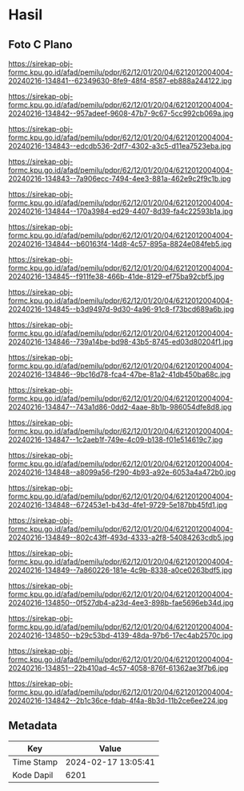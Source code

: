 # Hasil

## Foto C Plano

https://sirekap-obj-formc.kpu.go.id/afad/pemilu/pdpr/62/12/01/20/04/6212012004004-20240216-134841--62349630-8fe9-48f4-8587-eb888a244122.jpg

https://sirekap-obj-formc.kpu.go.id/afad/pemilu/pdpr/62/12/01/20/04/6212012004004-20240216-134842--957adeef-9608-47b7-9c67-5cc992cb069a.jpg

https://sirekap-obj-formc.kpu.go.id/afad/pemilu/pdpr/62/12/01/20/04/6212012004004-20240216-134843--edcdb536-2df7-4302-a3c5-d11ea7523eba.jpg

https://sirekap-obj-formc.kpu.go.id/afad/pemilu/pdpr/62/12/01/20/04/6212012004004-20240216-134843--7a906ecc-7494-4ee3-881a-462e9c2f9c1b.jpg

https://sirekap-obj-formc.kpu.go.id/afad/pemilu/pdpr/62/12/01/20/04/6212012004004-20240216-134844--170a3984-ed29-4407-8d39-fa4c22593b1a.jpg

https://sirekap-obj-formc.kpu.go.id/afad/pemilu/pdpr/62/12/01/20/04/6212012004004-20240216-134844--b60163f4-14d8-4c57-895a-8824e084feb5.jpg

https://sirekap-obj-formc.kpu.go.id/afad/pemilu/pdpr/62/12/01/20/04/6212012004004-20240216-134845--f911fe38-466b-41de-8129-ef75ba92cbf5.jpg

https://sirekap-obj-formc.kpu.go.id/afad/pemilu/pdpr/62/12/01/20/04/6212012004004-20240216-134845--b3d9497d-9d30-4a96-91c8-f73bcd689a6b.jpg

https://sirekap-obj-formc.kpu.go.id/afad/pemilu/pdpr/62/12/01/20/04/6212012004004-20240216-134846--739a14be-bd98-43b5-8745-ed03d80204f1.jpg

https://sirekap-obj-formc.kpu.go.id/afad/pemilu/pdpr/62/12/01/20/04/6212012004004-20240216-134846--9bc16d78-fca4-47be-81a2-41db450ba68c.jpg

https://sirekap-obj-formc.kpu.go.id/afad/pemilu/pdpr/62/12/01/20/04/6212012004004-20240216-134847--743a1d86-0dd2-4aae-8b1b-986054dfe8d8.jpg

https://sirekap-obj-formc.kpu.go.id/afad/pemilu/pdpr/62/12/01/20/04/6212012004004-20240216-134847--1c2aeb1f-749e-4c09-b138-f01e514619c7.jpg

https://sirekap-obj-formc.kpu.go.id/afad/pemilu/pdpr/62/12/01/20/04/6212012004004-20240216-134848--a8099a56-f290-4b93-a92e-6053a4a472b0.jpg

https://sirekap-obj-formc.kpu.go.id/afad/pemilu/pdpr/62/12/01/20/04/6212012004004-20240216-134848--672453e1-b43d-4fe1-9729-5e187bb45fd1.jpg

https://sirekap-obj-formc.kpu.go.id/afad/pemilu/pdpr/62/12/01/20/04/6212012004004-20240216-134849--802c43ff-493d-4333-a2f8-54084263cdb5.jpg

https://sirekap-obj-formc.kpu.go.id/afad/pemilu/pdpr/62/12/01/20/04/6212012004004-20240216-134849--7a860226-181e-4c9b-8338-a0ce0263bdf5.jpg

https://sirekap-obj-formc.kpu.go.id/afad/pemilu/pdpr/62/12/01/20/04/6212012004004-20240216-134850--0f527db4-a23d-4ee3-898b-fae5696eb34d.jpg

https://sirekap-obj-formc.kpu.go.id/afad/pemilu/pdpr/62/12/01/20/04/6212012004004-20240216-134850--b29c53bd-4139-48da-97b6-17ec4ab2570c.jpg

https://sirekap-obj-formc.kpu.go.id/afad/pemilu/pdpr/62/12/01/20/04/6212012004004-20240216-134851--22b410ad-4c57-4058-876f-61362ae3f7b6.jpg

https://sirekap-obj-formc.kpu.go.id/afad/pemilu/pdpr/62/12/01/20/04/6212012004004-20240216-134842--2b1c36ce-fdab-4f4a-8b3d-11b2ce6ee224.jpg


## Metadata

| Key        | Value               |
| ---------- | ------------------- |
| Time Stamp | 2024-02-17 13:05:41 |
| Kode Dapil | 6201                |



